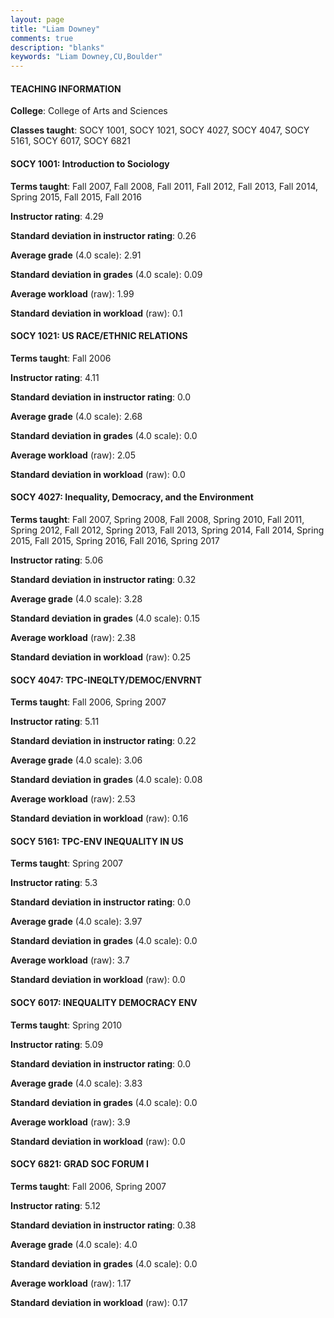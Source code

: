 ```yaml
---
layout: page
title: "Liam Downey" 
comments: true
description: "blanks"
keywords: "Liam Downey,CU,Boulder"
---
```

<head>
<script src="https://ajax.googleapis.com/ajax/libs/jquery/2.1.3/jquery.min.js"></script>
<script src="https://dl.dropboxusercontent.com/s/pc42nxpaw1ea4o9/highcharts.js?dl=0"></script>
<!-- <script src="../assets/js/highcharts.js"></script> -->
<style type="text/css">@font-face {
	font-family: "Bebas Neue";
	src: url(https://www.filehosting.org/file/details/544349/BebasNeue Regular.otf) format("opentype");
	}
	h1.Bebas { 
		font-family: "Bebas Neue", Verdana, Tahoma;
	}
</style>
</head>
	   
#### TEACHING INFORMATION

**College**: College of Arts and Sciences

**Classes taught**: SOCY 1001, SOCY 1021, SOCY 4027, SOCY 4047, SOCY 5161, SOCY 6017, SOCY 6821

#### SOCY 1001: Introduction to Sociology

**Terms taught**: Fall 2007, Fall 2008, Fall 2011, Fall 2012, Fall 2013, Fall 2014, Spring 2015, Fall 2015, Fall 2016

**Instructor rating**: 4.29

**Standard deviation in instructor rating**: 0.26

**Average grade** (4.0 scale): 2.91

**Standard deviation in grades** (4.0 scale): 0.09

**Average workload** (raw): 1.99

**Standard deviation in workload** (raw): 0.1

#### SOCY 1021: US RACE/ETHNIC RELATIONS

**Terms taught**: Fall 2006

**Instructor rating**: 4.11

**Standard deviation in instructor rating**: 0.0

**Average grade** (4.0 scale): 2.68

**Standard deviation in grades** (4.0 scale): 0.0

**Average workload** (raw): 2.05

**Standard deviation in workload** (raw): 0.0

#### SOCY 4027: Inequality, Democracy, and the Environment

**Terms taught**: Fall 2007, Spring 2008, Fall 2008, Spring 2010, Fall 2011, Spring 2012, Fall 2012, Spring 2013, Fall 2013, Spring 2014, Fall 2014, Spring 2015, Fall 2015, Spring 2016, Fall 2016, Spring 2017

**Instructor rating**: 5.06

**Standard deviation in instructor rating**: 0.32

**Average grade** (4.0 scale): 3.28

**Standard deviation in grades** (4.0 scale): 0.15

**Average workload** (raw): 2.38

**Standard deviation in workload** (raw): 0.25

#### SOCY 4047: TPC-INEQLTY/DEMOC/ENVRNT

**Terms taught**: Fall 2006, Spring 2007

**Instructor rating**: 5.11

**Standard deviation in instructor rating**: 0.22

**Average grade** (4.0 scale): 3.06

**Standard deviation in grades** (4.0 scale): 0.08

**Average workload** (raw): 2.53

**Standard deviation in workload** (raw): 0.16

#### SOCY 5161: TPC-ENV INEQUALITY IN US

**Terms taught**: Spring 2007

**Instructor rating**: 5.3

**Standard deviation in instructor rating**: 0.0

**Average grade** (4.0 scale): 3.97

**Standard deviation in grades** (4.0 scale): 0.0

**Average workload** (raw): 3.7

**Standard deviation in workload** (raw): 0.0

#### SOCY 6017: INEQUALITY DEMOCRACY ENV

**Terms taught**: Spring 2010

**Instructor rating**: 5.09

**Standard deviation in instructor rating**: 0.0

**Average grade** (4.0 scale): 3.83

**Standard deviation in grades** (4.0 scale): 0.0

**Average workload** (raw): 3.9

**Standard deviation in workload** (raw): 0.0

#### SOCY 6821: GRAD SOC FORUM I

**Terms taught**: Fall 2006, Spring 2007

**Instructor rating**: 5.12

**Standard deviation in instructor rating**: 0.38

**Average grade** (4.0 scale): 4.0

**Standard deviation in grades** (4.0 scale): 0.0

**Average workload** (raw): 1.17

**Standard deviation in workload** (raw): 0.17

